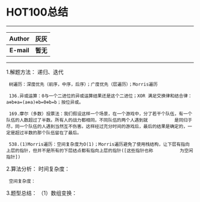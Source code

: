 HOT100总结
=========
****
	
| Author      | 灰灰 |
| :---------: | :-----:|
| **E-mail**  | **暂无** |

****





1.解题方法：
     递归、迭代
     
     树遍历：深度优先（前序，中序，后序）；广度优先（层遍历）；Morris遍历

     136.异或运算：0与一个二进位的异或运算结果还是这个二进位；XOR 满足交换律和结合律：a⊕b⊕a=(a⊕a)⊕b=0⊕b=b；按位异或。
     
     169.摩尔（多数）投票法：我们假设这样一个场景，在一个游戏中，分了若干个队伍，有一个队伍的人数超过了半数。所有人的战力都相同，不同队伍的两个人遇到就          是同归于尽，同一个队伍的人遇到当然互不伤害。这样经过充分时间的游戏后，最后的结果是确定的，一定是超过半数的那个队伍留在了最后。
     
     538.(1)Morris遍历：空间复杂度为O(1)；Morris遍历避免了使用栈结构，让下层有指向上层的指针，但并不是所有的下层结点都有指向上层的指针([这些指针也称          为空闲指针])

2.算法分析：
     时间复杂度：
     
     空间复杂度：

3.题型总结：
     （1）数组变换：
